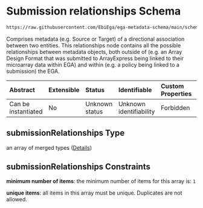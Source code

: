 # Submission relationships Schema

```txt
https://raw.githubusercontent.com/EbiEga/ega-metadata-schema/main/schemas/EGA.submission.json#/properties/submissionRelationships
```

Comprises metadata (e.g. Source or Target) of a directional association between two entities. This relationships node contains all the possible relationships between metadata objects, both outside of (e.g. an Array Design Format that was submitted to ArrayExpress being linked to their microarray data within EGA) and within (e.g. a policy being linked to a submission) the EGA.

| Abstract            | Extensible | Status         | Identifiable            | Custom Properties | Additional Properties | Access Restrictions | Defined In                                                                           |
| :------------------ | :--------- | :------------- | :---------------------- | :---------------- | :-------------------- | :------------------ | :----------------------------------------------------------------------------------- |
| Can be instantiated | No         | Unknown status | Unknown identifiability | Forbidden         | Forbidden             | none                | [EGA.submission.json\*](../../../schemas/EGA.submission.json "open original schema") |

## submissionRelationships Type

an array of merged types ([Details](ega-12-properties-submission-relationships-items.md))

## submissionRelationships Constraints

**minimum number of items**: the minimum number of items for this array is: `1`

**unique items**: all items in this array must be unique. Duplicates are not allowed.
